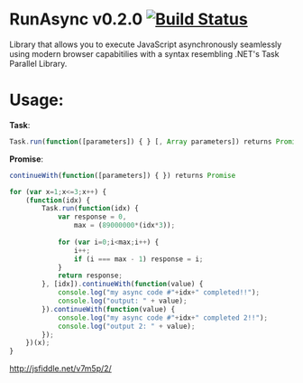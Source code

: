 RunAsync v0.2.0 [![Build Status](https://travis-ci.org/ricmrodrigues/runasync.png?branch=master)](https://travis-ci.org/ricmrodrigues/runasync)  
===============
Library that allows you to execute JavaScript asynchronously seamlessly using modern browser capabitilies
with a syntax resembling .NET's Task Parallel Library.

Usage:
======

__Task__:
```javascript
Task.run(function([parameters]) { } [, Array parameters]) returns Promise
```

__Promise__:
```javascript
continueWith(function([parameters]) { }) returns Promise
```

```javascript
for (var x=1;x<=3;x++) {
	(function(idx) {
		Task.run(function(idx) {                
		    var response = 0,
		        max = (89000000*(idx*3));
		    
		    for (var i=0;i<max;i++) {
		        i++;
		        if (i === max - 1) response = i;        
		    }
			return response;
		}, [idx]).continueWith(function(value) {
		    console.log("my async code #"+idx+" completed!!");
		    console.log("output: " + value);
		}).continueWith(function(value) {
		    console.log("my async code #"+idx+" completed 2!!");
		    console.log("output 2: " + value);
		});		
	})(x);
}
```

http://jsfiddle.net/v7m5p/2/
